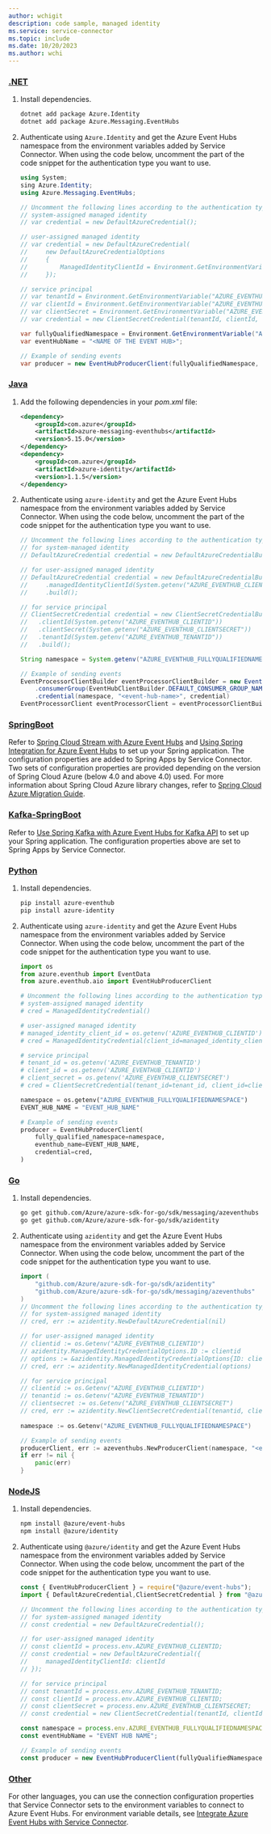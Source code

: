 ```yaml
---
author: wchigit
description: code sample, managed identity
ms.service: service-connector
ms.topic: include
ms.date: 10/20/2023
ms.author: wchi
---
```


### [.NET](#tab/dotnet)

1. Install dependencies.
    ```bash
    dotnet add package Azure.Identity
    dotnet add package Azure.Messaging.EventHubs
    ```

1. Authenticate using `Azure.Identity` and get the Azure Event Hubs namespace from the environment variables added by Service Connector. When using the code below, uncomment the part of the code snippet for the authentication type you want to use.

    ```csharp
    using System; 
    sing Azure.Identity;
    using Azure.Messaging.EventHubs;

    // Uncomment the following lines according to the authentication type.
    // system-assigned managed identity
    // var credential = new DefaultAzureCredential();
    
    // user-assigned managed identity
    // var credential = new DefaultAzureCredential(
    //     new DefaultAzureCredentialOptions
    //     {
    //         ManagedIdentityClientId = Environment.GetEnvironmentVariable("AZURE_EVENTHUB_CLIENTID");
    //     });
    
    // service principal 
    // var tenantId = Environment.GetEnvironmentVariable("AZURE_EVENTHUB_TENANTID");
    // var clientId = Environment.GetEnvironmentVariable("AZURE_EVENTHUB_CLIENTID");
    // var clientSecret = Environment.GetEnvironmentVariable("AZURE_EVENTHUB_CLIENTSECRET");
    // var credential = new ClientSecretCredential(tenantId, clientId, clientSecret);

    var fullyQualifiedNamespace = Environment.GetEnvironmentVariable("AZURE_EVENTHUB_FULLYQUALIFIEDNAMESPACE");
    var eventHubName = "<NAME OF THE EVENT HUB>";

    // Example of sending events
    var producer = new EventHubProducerClient(fullyQualifiedNamespace, eventHubName, credential);
    ```

### [Java](#tab/java)

1. Add the following dependencies in your *pom.xml* file:
    ```xml
    <dependency>
        <groupId>com.azure</groupId>
        <artifactId>azure-messaging-eventhubs</artifactId>
        <version>5.15.0</version>
    </dependency>
    <dependency>
        <groupId>com.azure</groupId>
        <artifactId>azure-identity</artifactId>
        <version>1.1.5</version>
    </dependency>
    ```
1. Authenticate using `azure-identity` and get the Azure Event Hubs namespace from the environment variables added by Service Connector. When using the code below, uncomment the part of the code snippet for the authentication type you want to use.

    ```java
    // Uncomment the following lines according to the authentication type.
    // for system-managed identity
    // DefaultAzureCredential credential = new DefaultAzureCredentialBuilder().build();

    // for user-assigned managed identity
    // DefaultAzureCredential credential = new DefaultAzureCredentialBuilder()
    //     .managedIdentityClientId(System.getenv("AZURE_EVENTHUB_CLIENTID"))
    //     .build();

    // for service principal
    // ClientSecretCredential credential = new ClientSecretCredentialBuilder()
    //   .clientId(System.getenv("AZURE_EVENTHUB_CLIENTID"))
    //   .clientSecret(System.getenv("AZURE_EVENTHUB_CLIENTSECRET"))
    //   .tenantId(System.getenv("AZURE_EVENTHUB_TENANTID"))
    //   .build();
    
    String namespace = System.getenv("AZURE_EVENTHUB_FULLYQUALIFIEDNAMESPACE");

    // Example of sending events
    EventProcessorClientBuilder eventProcessorClientBuilder = new EventProcessorClientBuilder()
        .consumerGroup(EventHubClientBuilder.DEFAULT_CONSUMER_GROUP_NAME)
        .credential(namespace, "<event-hub-name>", credential)
    EventProcessorClient eventProcessorClient = eventProcessorClientBuilder.buildEventProcessorClient();    
    ```

### [SpringBoot](#tab/springBoot)

Refer to [Spring Cloud Stream with Azure Event Hubs](/azure/developer/java/spring-framework/configure-spring-cloud-stream-binder-java-app-azure-event-hub?toc=%2Fazure%2Fevent-hubs%2FTOC.json) and [Using Spring Integration for Azure Event Hubs](https://github.com/Azure-Samples/azure-spring-boot-samples/tree/spring-cloud-azure_4.4.1/eventhubs/spring-cloud-azure-starter-integration-eventhubs/eventhubs-integration) to set up your Spring application. The configuration properties are added to Spring Apps by Service Connector. Two sets of configuration properties are provided depending on the version of Spring Cloud Azure (below 4.0 and above 4.0) used. For more information about Spring Cloud Azure library changes, refer to [Spring Cloud Azure Migration Guide](https://microsoft.github.io/spring-cloud-azure/current/reference/html/appendix.html#configuration-spring-cloud-azure-starter-integration-eventhubs).


### [Kafka-SpringBoot](#tab/kafka-springBoot)
Refer to [Use Spring Kafka with Azure Event Hubs for Kafka API](/azure/developer/java/spring-framework/configure-spring-cloud-stream-binder-java-app-kafka-azure-event-hub?tabs=passwordless) to set up your Spring application. The configuration properties above are set to Spring Apps by Service Connector.

### [Python](#tab/python)
1. Install dependencies.
    ```bash
    pip install azure-eventhub
    pip install azure-identity
    ```
1. Authenticate using `azure-identity` and get the Azure Event Hubs namespace from the environment variables added by Service Connector. When using the code below, uncomment the part of the code snippet for the authentication type you want to use.

    ```python
    import os
    from azure.eventhub import EventData
    from azure.eventhub.aio import EventHubProducerClient

    # Uncomment the following lines according to the authentication type.
    # system-assigned managed identity
    # cred = ManagedIdentityCredential()
    
    # user-assigned managed identity
    # managed_identity_client_id = os.getenv('AZURE_EVENTHUB_CLIENTID')
    # cred = ManagedIdentityCredential(client_id=managed_identity_client_id)
    
    # service principal
    # tenant_id = os.getenv('AZURE_EVENTHUB_TENANTID')
    # client_id = os.getenv('AZURE_EVENTHUB_CLIENTID')
    # client_secret = os.getenv('AZURE_EVENTHUB_CLIENTSECRET')
    # cred = ClientSecretCredential(tenant_id=tenant_id, client_id=client_id, client_secret=client_secret)

    namespace = os.getenv("AZURE_EVENTHUB_FULLYQUALIFIEDNAMESPACE")
    EVENT_HUB_NAME = "EVENT_HUB_NAME"

    # Example of sending events
    producer = EventHubProducerClient(
        fully_qualified_namespace=namespace,
        eventhub_name=EVENT_HUB_NAME,
        credential=cred,
    )
    ```

### [Go](#tab/go)

1. Install dependencies.
    ```bash
    go get github.com/Azure/azure-sdk-for-go/sdk/messaging/azeventhubs
    go get github.com/Azure/azure-sdk-for-go/sdk/azidentity
    ```
1. Authenticate using `azidentity` and get the Azure Event Hubs namespace from the environment variables added by Service Connector. When using the code below, uncomment the part of the code snippet for the authentication type you want to use.

    ```go
    import (
        "github.com/Azure/azure-sdk-for-go/sdk/azidentity"
        "github.com/Azure/azure-sdk-for-go/sdk/messaging/azeventhubs"
    )
    // Uncomment the following lines according to the authentication type.
    // for system-assigned managed identity
    // cred, err := azidentity.NewDefaultAzureCredential(nil)

    // for user-assigned managed identity
    // clientid := os.Getenv("AZURE_EVENTHUB_CLIENTID")
    // azidentity.ManagedIdentityCredentialOptions.ID := clientid
    // options := &azidentity.ManagedIdentityCredentialOptions{ID: clientid}
    // cred, err := azidentity.NewManagedIdentityCredential(options)

    // for service principal
    // clientid := os.Getenv("AZURE_EVENTHUB_CLIENTID")
    // tenantid := os.Getenv("AZURE_EVENTHUB_TENANTID")
    // clientsecret := os.Getenv("AZURE_EVENTHUB_CLIENTSECRET")
    // cred, err := azidentity.NewClientSecretCredential(tenantid, clientid, clientsecret, &azidentity.ClientSecretCredentialOptions{})
        
    namespace := os.Getenv("AZURE_EVENTHUB_FULLYQUALIFIEDNAMESPACE")

    // Example of sending events
    producerClient, err := azeventhubs.NewProducerClient(namespace, "<eventhub-name>", defaultAzureCred, nil)
    if err != nil {
        panic(err)
    }
    ```


### [NodeJS](#tab/nodejs)
1. Install dependencies.

    ```bash
    npm install @azure/event-hubs
    npm install @azure/identity
    ```
1. Authenticate using `@azure/identity` and get the Azure Event Hubs namespace from the environment variables added by Service Connector. When using the code below, uncomment the part of the code snippet for the authentication type you want to use.

    ```javascript
    const { EventHubProducerClient } = require("@azure/event-hubs");
    import { DefaultAzureCredential,ClientSecretCredential } from "@azure/identity";

    // Uncomment the following lines according to the authentication type.
    // for system-assigned managed identity
    // const credential = new DefaultAzureCredential();

    // for user-assigned managed identity
    // const clientId = process.env.AZURE_EVENTHUB_CLIENTID;
    // const credential = new DefaultAzureCredential({
    //     managedIdentityClientId: clientId
    // });

    // for service principal
    // const tenantId = process.env.AZURE_EVENTHUB_TENANTID;
    // const clientId = process.env.AZURE_EVENTHUB_CLIENTID;
    // const clientSecret = process.env.AZURE_EVENTHUB_CLIENTSECRET;
    // const credential = new ClientSecretCredential(tenantId, clientId, clientSecret);

    const namespace = process.env.AZURE_EVENTHUB_FULLYQUALIFIEDNAMESPACE; 
    const eventHubName = "EVENT HUB NAME";

    // Example of sending events
    const producer = new EventHubProducerClient(fullyQualifiedNamespace, eventHubName, credential);
    ```



### [Other](#tab/none)
For other languages, you can use the connection configuration properties that Service Connector sets to the environment variables to connect to Azure Event Hubs. For environment variable details, see [Integrate Azure Event Hubs with Service Connector](../how-to-integrate-event-hubs.md).